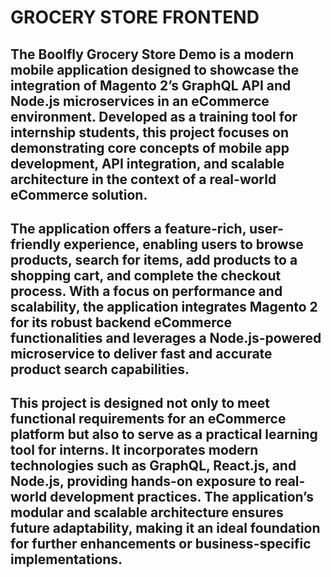 ﻿# GROCERY STORE FRONTEND
 ## The Boolfly Grocery Store Demo is a modern mobile application designed to showcase the integration of Magento 2’s GraphQL API and Node.js microservices in an eCommerce environment. Developed as a training tool for internship students, this project focuses on demonstrating core concepts of mobile app development, API integration, and scalable architecture in the context of a real-world eCommerce solution.
## The application offers a feature-rich, user-friendly experience, enabling users to browse products, search for items, add products to a shopping cart, and complete the checkout process. With a focus on performance and scalability, the application integrates Magento 2 for its robust backend eCommerce functionalities and leverages a Node.js-powered microservice to deliver fast and accurate product search capabilities.
## This project is designed not only to meet functional requirements for an eCommerce platform but also to serve as a practical learning tool for interns. It incorporates modern technologies such as GraphQL, React.js, and Node.js, providing hands-on exposure to real-world development practices. The application’s modular and scalable architecture ensures future adaptability, making it an ideal foundation for further enhancements or business-specific implementations.
